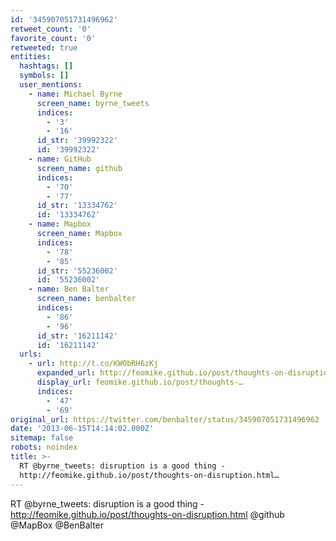 ```yaml
---
id: '345907051731496962'
retweet_count: '0'
favorite_count: '0'
retweeted: true
entities:
  hashtags: []
  symbols: []
  user_mentions:
    - name: Michael Byrne
      screen_name: byrne_tweets
      indices:
        - '3'
        - '16'
      id_str: '39992322'
      id: '39992322'
    - name: GitHub
      screen_name: github
      indices:
        - '70'
        - '77'
      id_str: '13334762'
      id: '13334762'
    - name: Mapbox
      screen_name: Mapbox
      indices:
        - '78'
        - '85'
      id_str: '55236002'
      id: '55236002'
    - name: Ben Balter
      screen_name: benbalter
      indices:
        - '86'
        - '96'
      id_str: '16211142'
      id: '16211142'
  urls:
    - url: http://t.co/KWObRH6zKj
      expanded_url: http://feomike.github.io/post/thoughts-on-disruption.html
      display_url: feomike.github.io/post/thoughts-…
      indices:
        - '47'
        - '69'
original_url: https://twitter.com/benbalter/status/345907051731496962
date: '2013-06-15T14:14:02.000Z'
sitemap: false
robots: noindex
title: >-
  RT @byrne_tweets: disruption is a good thing -
  http://feomike.github.io/post/thoughts-on-disruption.html…
---
```


RT @byrne_tweets: disruption is a good thing - http://feomike.github.io/post/thoughts-on-disruption.html @github @MapBox @BenBalter